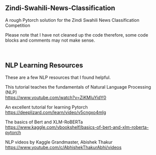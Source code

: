 ## Zindi-Swahili-News-Classification
A rough Pytorch solution for the Zindi Swahili News Classification Competition

Please note that I have not cleaned up the code therefore, some code blocks and comments may not make sense.

<br>

## NLP Learning Resources

These are a few NLP resources that I found helpful.

This tutorial teaches the fundamentals of Natural Language Processing (NLP)<br>
https://www.youtube.com/watch?v=ZiKMIuYidY0

An excellent tutorial for learning Pytorch<br>
https://deeplizard.com/learn/video/v5cngxo4mIg

The basics of Bert and XLM-RoBERTa<br>
https://www.kaggle.com/vbookshelf/basics-of-bert-and-xlm-roberta-pytorch

NLP videos by Kaggle Grandmaster, Abishek Thakur<br>
https://www.youtube.com/c/AbhishekThakurAbhi/videos


